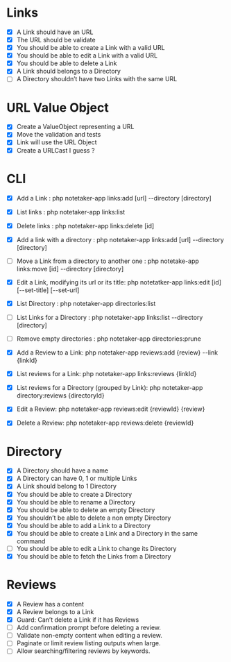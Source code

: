 # Links
- [x] A Link should have an URL
- [x] The URL should be validate
- [x] You should be able to create a Link with a valid URL
- [x] You should be able to edit a Link with a valid URL
- [x] You should be able to delete a Link
- [x] A Link should belongs to a Directory
- [ ] A Directory shouldn’t have two Links with the same URL

# URL Value Object
- [x] Create a ValueObject representing a URL
- [x] Move the validation and tests
- [x] Link will use the URL Object
- [x] Create a URLCast I guess ?

# CLI 
- [x] Add a Link : php notetaker-app links:add [url] --directory [directory]
- [x] List links : php notetaker-app links:list
- [x] Delete links : php notetaker-app links:delete [id]
- [x] Add a link with a directory : php notetaker-app links:add [url] --directory [directory]
- [ ] Move a Link from a directory to another one : php notetake-app links:move [id] --directory [directory]
- [x] Edit a Link, modifying its url or its title: php notetatker-app links:edit [id] [--set-title] [--set-url]
- [x] List Directory : php notetaker-app directories:list
- [ ] List Links for a Directory : php notetaker-app links:list --directory [directory] 
- [ ] Remove empty directories : php notetaker-app directories:prune
- [x] Add a Review to a Link: php notetaker-app reviews:add {review} --link {linkId}
- [x] List reviews for a Link: php notetaker-app links:reviews {linkId}
- [x] List reviews for a Directory (grouped by Link): php notetaker-app directory:reviews {directoryId}
- [x] Edit a Review: php notetaker-app reviews:edit {reviewId} {review}
- [x] Delete a Review: php notetaker-app reviews:delete {reviewId}


# Directory
- [x] A Directory should have a name
- [x] A Directory can have 0, 1 or multiple Links
- [x] A Link should belong to 1 Directory
- [x] You should be able to create a Directory
- [x] You should be able to rename a Directory
- [x] You should be able to delete an empty Directory
- [x] You shouldn’t be able to delete a non empty Directory
- [x] You should be able to add a Link to a Directory
- [x] You should be able to create a Link and a Directory in the same command
- [ ] You should be able to edit a Link to change its Directory
- [x] You should be able to fetch the Links from a Directory

# Reviews
- [x] A Review has a content
- [x] A Review belongs to a Link
- [x] Guard: Can’t delete a Link if it has Reviews
- [ ] Add confirmation prompt before deleting a review.
- [ ] Validate non-empty content when editing a review.
- [ ] Paginate or limit review listing outputs when large.
- [ ] Allow searching/filtering reviews by keywords.

